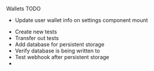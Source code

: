 Wallets TODO
+ Update user wallet info on settings component mount
- Create new tests
- Transfer out tests
- Add database for persistent storage
- Verify database is being written to
- Test webhook after persistent storage
- 